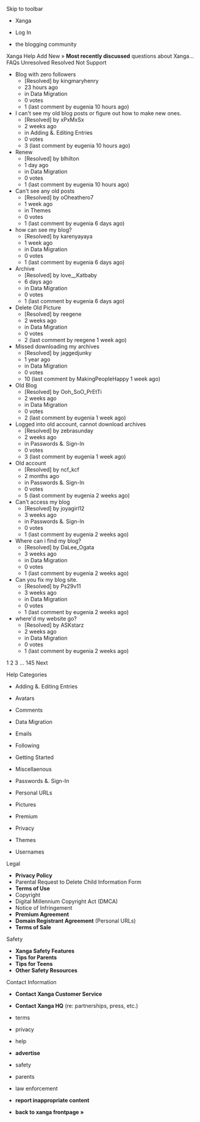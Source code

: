 Skip to toolbar

*   Xanga

*   Log In

*   the blogging community

Xanga Help Add New » **Most recently discussed** questions about Xanga… FAQs Unresolved Resolved Not Support

*   Blog with zero followers
    *   \[Resolved\] by kingmaryhenry
    *   23 hours ago
    *   in Data Migration
    *   0 votes
    *   1 (last comment by eugenia 10 hours ago)
*   I can't see my old blog posts or figure out how to make new ones.
    *   \[Resolved\] by xPxMxSx
    *   2 weeks ago
    *   in Adding &. Editing Entries
    *   0 votes
    *   3 (last comment by eugenia 10 hours ago)
*   Renew
    *   \[Resolved\] by blhilton
    *   1 day ago
    *   in Data Migration
    *   0 votes
    *   1 (last comment by eugenia 10 hours ago)
*   Can't see any old posts
    *   \[Resolved\] by oOheathero7
    *   1 week ago
    *   in Themes
    *   0 votes
    *   1 (last comment by eugenia 6 days ago)
*   how can see my blog?
    *   \[Resolved\] by karenyayaya
    *   1 week ago
    *   in Data Migration
    *   0 votes
    *   1 (last comment by eugenia 6 days ago)
*   Archive
    *   \[Resolved\] by love\_\_Katbaby
    *   6 days ago
    *   in Data Migration
    *   0 votes
    *   1 (last comment by eugenia 6 days ago)
*   Delete Old Picture
    *   \[Resolved\] by reegene
    *   2 weeks ago
    *   in Data Migration
    *   0 votes
    *   2 (last comment by reegene 1 week ago)
*   Missed downloading my archives
    *   \[Resolved\] by jaggedjunky
    *   1 year ago
    *   in Data Migration
    *   0 votes
    *   10 (last comment by MakingPeopleHappy 1 week ago)
*   Old Blog
    *   \[Resolved\] by Ooh\_SoO\_PrEtTi
    *   2 weeks ago
    *   in Data Migration
    *   0 votes
    *   2 (last comment by eugenia 1 week ago)
*   Logged into old account, cannot download archives
    *   \[Resolved\] by zebrasunday
    *   2 weeks ago
    *   in Passwords &. Sign-In
    *   0 votes
    *   3 (last comment by eugenia 1 week ago)
*   Old account
    *   \[Resolved\] by ncf\_kcf
    *   2 months ago
    *   in Passwords &. Sign-In
    *   0 votes
    *   5 (last comment by eugenia 2 weeks ago)
*   Can't access my blog
    *   \[Resolved\] by joyagirl12
    *   3 weeks ago
    *   in Passwords &. Sign-In
    *   0 votes
    *   1 (last comment by eugenia 2 weeks ago)
*   Where can i find my blog?
    *   \[Resolved\] by DaLee\_Ogata
    *   3 weeks ago
    *   in Data Migration
    *   0 votes
    *   1 (last comment by eugenia 2 weeks ago)
*   Can you fix my blog site.
    *   \[Resolved\] by Ps29v11
    *   3 weeks ago
    *   in Data Migration
    *   0 votes
    *   1 (last comment by eugenia 2 weeks ago)
*   where'd my website go?
    *   \[Resolved\] by ASKstarz
    *   2 weeks ago
    *   in Data Migration
    *   0 votes
    *   1 (last comment by eugenia 2 weeks ago)

1 2 3 ... 145 Next

Help Categories

*   Adding &. Editing Entries
*   Avatars
*   Comments
*   Data Migration
*   Emails
*   Following
*   Getting Started
*   Miscellaenous

*   Passwords &. Sign-In
*   Personal URLs
*   Pictures
*   Premium
*   Privacy
*   Themes
*   Usernames

Legal

*   **Privacy Policy**
*   Parental Request to Delete Child Information Form
*   **Terms of Use**
*   Copyright
*   Digital Millennium Copyright Act (DMCA)
*   Notice of Infringement
*   **Premium Agreement**
*   **Domain Registrant Agreement** (Personal URLs)
*   **Terms of Sale**

Safety

*   **Xanga Safety Features**
*   **Tips for Parents**
*   **Tips for Teens**
*   **Other Safety Resources**

Contact Information

*   **Contact Xanga Customer Service**
*   **Contact Xanga HQ** (re: partnerships, press, etc.)

*   terms
*   privacy
*   help
*   **advertise**

*   safety
*   parents
*   law enforcement
*   **report inappropriate content**

*   **back to xanga frontpage »**